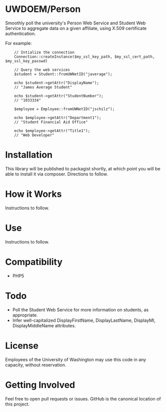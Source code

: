 UWDOEM/Person
=============

Smoothly poll the university's Person Web Service and Student Web Service to aggregate data on a given affiliate, using X.509 certificate authentication.

For example:

```
    // Intialize the connection
    Connection::createInstance($my_ssl_key_path, $my_ssl_cert_path, $my_ssl_key_passwd)
    
    // Query the web services
    $student = Student::fromUWNetID("javerage");
    
    echo $student->getAttr("DisplayName");
    // "James Average Student"
    
    echo $student->getAttr("StudentNumber");
    // "1033334"
    
    $employee = Employee::fromUWNetID("jschilz");
    
    echo $employee->getAttr("Department1");
    // "Student Financial Aid Office"
    
    echo $employee->getAttr("Title1");
    // "Web Developer"

```


Installation
===============

This library will be published to packagist shortly, at which point you will be able to install it via composer. Directions to follow.

How it Works
============

Instructions to follow.

Use
===

Instructions to follow.


Compatibility
=============

* PHP5


Todo
====

* Poll the Student Web Service for more information on students, as appropriate.
* Infer well-capitalized DisplayFirstName, DisplayLastName, DisplayMI, DisplayMiddleName attributes.

License
====

Employees of the University of Washington may use this code in any capacity, without reservation.

Getting Involved
================

Feel free to open pull requests or issues. GitHub is the canonical location of this project.
